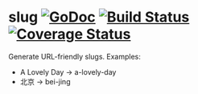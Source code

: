 # slug [![GoDoc](https://godoc.org/github.com/peferron/slug?status.png)](https://godoc.org/github.com/peferron/slug) [![Build Status](https://drone.io/github.com/peferron/slug/status.png)](https://drone.io/github.com/peferron/slug/latest) [![Coverage Status](https://coveralls.io/repos/peferron/slug/badge.png?branch=master)](https://coveralls.io/r/peferron/slug?branch=master)

Generate URL-friendly slugs. Examples:
- A Lovely Day -> a-lovely-day
- 北京 -> bei-jing
